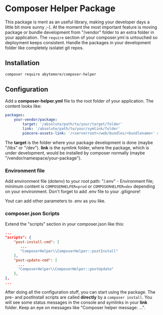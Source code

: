 # Composer Helper Package
This package is ment as an useful library, making your developer days a little bit more sunny ;-).
At the moment the most important feature is moving package or bundle development from "/vendor" folder to an extra folder in your application. The `require` section of your composer.yml is untouched so deployment keeps consistent.
Handle the packages in your development folder like completely isolatet git repos.

## Installation
```bash
composer require abytemore/composer-helper
```

## Configuration
Add a **composer-helper.yml** file to the root folder of your application. The content looks like:
```yaml
packages:
    your-vendor/package:
        target: '/absolute/path/to/your/target/folder'
        link: '/absolute/path/to/your/symlink/folder'
        pimcore-assets-link: '/<serverroot>/web/bundles/<bundlename>' # This is optional and just for Pimcore!
```
The **target** is the folder where your package development is done (maybe "/libs" or "/dev"). **link** is the symlink folder, where the package, which is under development, would be installed by composer normally (maybe "/vendor/namespace/your-package").

### Environment file
Add environment file (dotenv) to your root path:
"/.env" - Environment file; minimum content is `COMPOSERHELPER=prod` or `COMPOSERHELPER=dev` depending on your environment. Don't forget to add .env file to your .gitignore!

Yout can add other parameters to .env as you like.

### composer.json Scripts
Extend the "scripts" section in your composer.json like this:
```json
...
"scripts": {
    "post-install-cmd": [
       ...
       "ComposerHelper\\ComposerHelper::postInstall"
    ],
    "post-update-cmd": [
      ...
      "ComposerHelper\\ComposerHelper::postUpdate"
    ],
},
...
```

After doing all the configuration stuff, you can start using the package. The pre- and postInstall scripts are called **directly** by a `composer install`. You will see some status messages in the console and symlinks in your **link** folder. Keep an eye on messages like "Composer helper message: ...".
